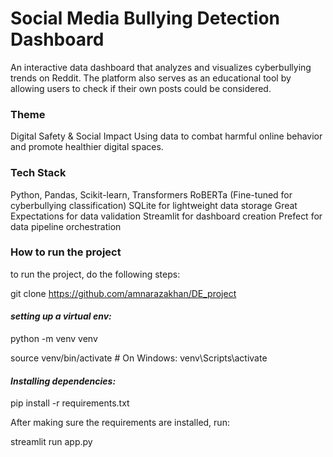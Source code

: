 # Social Media Bullying Detection Dashboard
An interactive data dashboard that analyzes and visualizes cyberbullying trends on Reddit. The platform also serves as an educational tool by allowing users to check if their own posts could be considered.

### **Theme**

Digital Safety & Social Impact
Using data to combat harmful online behavior and promote healthier digital spaces.

### **Tech Stack**
Python, Pandas, Scikit-learn, Transformers
RoBERTa (Fine-tuned for cyberbullying classification)
SQLite for lightweight data storage
Great Expectations for data validation
Streamlit for dashboard creation
Prefect for data pipeline orchestration

### **How to run the project**

to run the project, do the following steps:

git clone https://github.com/amnarazakhan/DE_project


#### _setting up a virtual env:_

python -m venv venv

source venv/bin/activate   # On Windows: venv\Scripts\activate

#### _Installing dependencies:_

pip install -r requirements.txt


After making sure the requirements are installed, run:

streamlit run app.py

